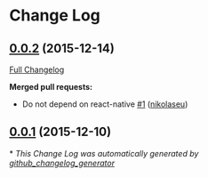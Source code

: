 # Change Log

## [0.0.2](https://github.com/auth0/react-native-lock-android/tree/0.0.2) (2015-12-14)
[Full Changelog](https://github.com/auth0/react-native-lock-android/compare/0.0.1...0.0.2)

**Merged pull requests:**

- Do not depend on react-native [\#1](https://github.com/auth0/react-native-lock-android/pull/1) ([nikolaseu](https://github.com/nikolaseu))

## [0.0.1](https://github.com/auth0/react-native-lock-android/tree/0.0.1) (2015-12-10)


\* *This Change Log was automatically generated by [github_changelog_generator](https://github.com/skywinder/Github-Changelog-Generator)*
